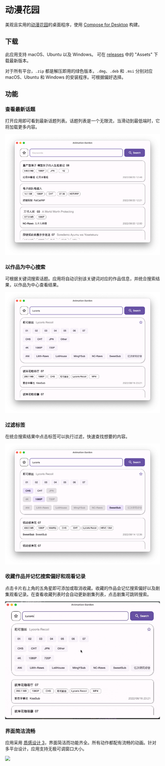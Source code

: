 # 动漫花园

[动漫花园]: http://www.dmhy.org/

[Compose for Desktop
]: https://www.jetbrains.com/lp/compose-desktop/

美观且实用的[动漫花园]的桌面程序，使用 [Compose for Desktop] 构建。

## 下载

此应用支持 macOS、Ubuntu 以及 Windows。
可在 [releases](https://github.com/Him188/animation-garden-desktop/releases/latest) 中的 "Assets" 下载最新版本。

对于所有平台，`.zip` 都是解压即用的绿色版本，`.dmg`、`.deb` 和 `.msi` 分别对应 macOS、Ubuntu 和 Windows 的安装程序。可根据偏好选择。

## 功能

### 查看最新话题

打开应用即可看到最新话题列表。话题列表是一个无限流，当滑动到最低端时，它将加载更多内容。

![](.README_images/main-appearance.png)

### 以作品为中心搜索

可根据关键词搜索话题。应用将自动识别该关键词对应的作品信息，并统合搜索结果，以作品为中心查看结果。

![](.README_images/searching-for-topics-by-keywords.png)

### 过滤标签

在统合搜索结果中点击标签可以执行过滤，快速查找想要的内容。

![](.README_images/filtering-topics.png)

### 收藏作品并记忆搜索偏好和观看记录

点击卡片右上角的五角星即可添加或取消收藏。收藏的作品会记忆搜索偏好以及剧集观看记录。在查看收藏列表时会自动更新剧集列表，点击剧集可跳转搜索。

![](.README_images/star-and-remembering.gif)

### 界面简洁流畅

[MD3]: https://m3.material.io/

应用采用 [质感设计 3][MD3]，界面简洁而功能齐全。所有动作都配有流畅的动画。针对多平台设计，应用支持无极可调窗口大小。

![](.README_images/resizable-window.gif)
